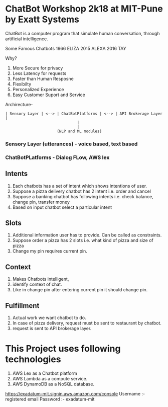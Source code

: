 # ChatBot Workshop 2k18 at MIT-Pune by Exatt Systems

ChatBot is a computer program that simulate human conversation, through artificial intelligence.

Some Famous Chatbots
1966 ELIZA
2015 ALEXA
2016 TAY

Why?
1. More Secure for privacy
2. Less Latency for requests
3. Faster than Human Resposne
4. Flexibilty
5. Personalized Experience
6. Easy Customer Suport and Service

Archirecture-

```
| Sensory Layer | <--> | ChatBotPlatforms | <--> | API Brokerage Layer |
								|
								|
					   (NLP and ML modules)
```

### Sensory Layer (utterances) - voice based, text based
### ChatBotPLatforms -  Dialog FLow, AWS lex

## Intents
1. Each chatbots has a set of intent which shows intentions of user.
2. Suppose a pizza delivery chatbot has 2 intent i.e. order and cancel
3. Suppose a banking chatbot has following intents i.e. check balance, change pin, transfer money
4. Based on input chatbot select a particular intent

## Slots
1. Additional information user has to provide. Can be called as constraints.
2. Suppose order a pizza has 2 slots i.e. what kind of pizza and size of pizza
3. Change my pin requires current pin.

## Context
1. Makes Chatbots intelligent,
2. identify context of chat.
3. Like in change pin after entering current pin it should change pin. 

## Fulfillment
1. Actual work we want chatbot to do.
2. In case of pizza delivery, request must be sent to restaurant by chatbot.
3. request is sent to API brokerage layer.


# This Project uses following technologies
1. AWS Lex as a Chatbot platform
2. AWS Lambda as a compute service.
3. AWS DynamoDB as a NoSQL database.


https://exadatum-mit.signin.aws.amazon.com/console
Username :- registered email
Password :- exadatum-mit